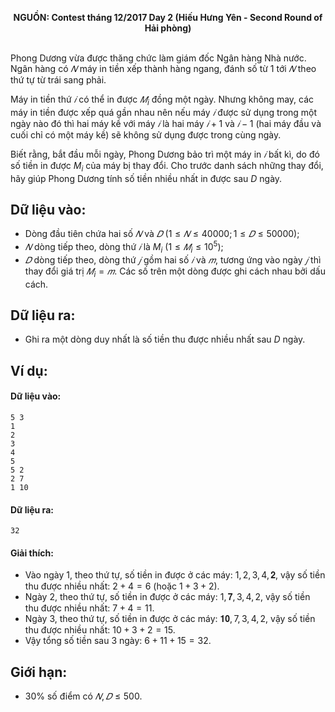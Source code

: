 **<center>NGUỒN: Contest tháng 12/2017 Day 2 (Hiếu Hưng Yên - Second Round of Hải phòng)</center>**
<br>

Phong Dương vừa được thăng chức làm giám đốc Ngân hàng Nhà nước. Ngân 
hàng có $𝑁$ máy in tiền xếp thành hàng ngang, đánh số từ $1$ tới $𝑁$ theo thứ tự từ trái sang phải. 

Máy in tiền thứ $𝑖$ có thể in được $𝑀_i$ đồng một ngày. Nhưng không may, các máy in tiền được xếp quá gần nhau nên nếu máy $𝑖$ được sử dụng trong một ngày nào đó thì hai máy kề với máy $𝑖$ là hai máy $𝑖 + 1$ và $𝑖 − 1$ (hai máy đầu và cuối chỉ có một máy kề) sẽ không sử dụng được trong cùng ngày.

Biết rằng, bắt đầu mỗi ngày, Phong Dương bảo trì một máy in $𝑖$ bất kì, do đó số tiền in được $M_i$ của máy bị thay đổi. Cho trước danh sách những thay đổi, hãy giúp Phong Dương tính số tiền nhiều nhất in được sau $D$ ngày. 

## Dữ liệu vào:
- Dòng đầu tiên chứa hai số $𝑁$ và $𝐷\ (1 ≤ 𝑁 ≤ 40000; 1 ≤ 𝐷 ≤ 50000)$; 
- $𝑁$ dòng tiếp theo, dòng thứ $𝑖$ là $M_i\ (1 ≤ 𝑀_i ≤ 10^5)$; 
- $𝐷$ dòng tiếp theo, dòng thứ $𝑗$ gồm hai số $𝑖$ và $𝑚$, tương ứng vào ngày $𝑗$ thì thay đổi giá trị $𝑀_i = 𝑚$. 
Các số trên một dòng được ghi cách nhau bởi dấu cách. 

## Dữ liệu ra:
- Ghi ra một dòng duy nhất là số tiền thu được nhiều nhất sau $D$ ngày.

## Ví dụ:
#### Dữ liệu vào:
```
5 3
1
2
3
4
5
5 2
2 7
1 10
```

#### Dữ liệu ra:
```
32
```

#### Giải thích:
- Vào ngày $1$, theo thứ tự, số tiền in được ở các máy: $1, 2, 3, 4, 𝟐$, vậy số tiền thu được nhiều nhất: $2+4 = 6$ (hoặc $1+3+2$). 
- Ngày $2$, theo thứ tự, số tiền in được ở các máy: $1, 𝟕, 3, 4, 2$, vậy số tiền thu được nhiều nhất: $7+4 = 11$.  
- Ngày $3$, theo thứ tự, số tiền in được ở các  máy: $𝟏𝟎, 7, 3, 4, 2$, vậy số tiền thu được nhiều nhất: $10+3+2=15$.  
- Vậy tổng số tiền sau $3$ ngày: $6+11+15 = 32$. 

## Giới hạn:
- $30\%$ số điểm có $𝑁, 𝐷 ≤ 500$.